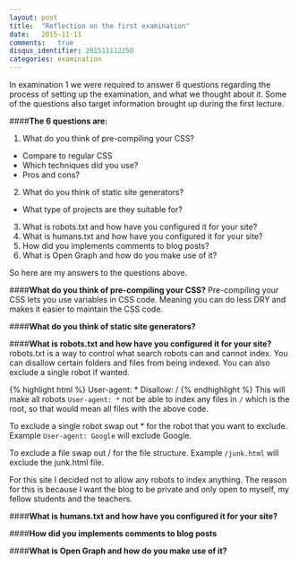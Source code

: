 ```yaml
---
layout: post
title:  "Reflection on the first examination"
date:   2015-11-11
comments:   true
disqus_identifier: 201511112250
categories: examination
---
```

In examination 1 we were required to answer 6 questions regarding the process of setting up the examination, and what
we thought about it. Some of the questions also target information brought up during the first lecture.

####**The 6 questions are:**
1. What do you think of pre-compiling your CSS?
 * Compare to regular CSS
 * Which techniques did you use?
 * Pros and cons?
2. What do you think of static site generators?
 * What type of projects are they suitable for?
3. What is robots.txt and how have you configured it for your site?
4. What is humans.txt and how have you configured it for your site?
5. How did you implements comments to blog posts?
6. What is Open Graph and how do you make use of it?

So here are my answers to the questions above.

####**What do you think of pre-compiling your CSS?**
Pre-compiling your CSS lets you use variables in CSS code. Meaning you can do less DRY and makes it easier to maintain
the CSS code.

####**What do you think of static site generators?**


####**What is robots.txt and how have you configured it for your site?**
robots.txt is a way to control what search robots can and cannot index. You can disallow certain folders and files
from being indexed. You can also exclude a single robot if wanted.

{% highlight html %}
User-agent: *
Disallow: /
{% endhighlight %}
This will make all robots `User-agent: *` not be able to index any files in `/` which is the root, so that would mean
all files with the above code.

To exclude a single robot swap out * for the robot that you want to exclude. Example `User-agent: Google` will
exclude Google.

To exclude a file swap out / for the file structure. Example `/junk.html` will exclude the junk.html file.

For this site I decided not to allow any robots to index anything. The reason for this is because I want the blog
to be private and only open to myself, my fellow students and the teachers.

####**What is humans.txt and how have you configured it for your site?**


####**How did you implements comments to blog posts**


####**What is Open Graph and how do you make use of it?**

